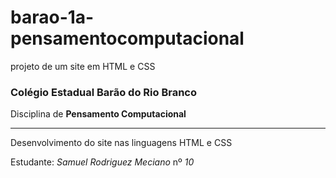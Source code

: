 # barao-1a-pensamentocomputacional
projeto de um site em HTML e  CSS

### Colégio Estadual Barão do Rio Branco
Disciplina de **Pensamento Computacional**

---

Desenvolvimento do site nas linguagens HTML e CSS

Estudante: *Samuel Rodriguez Meciano* nº *10*
